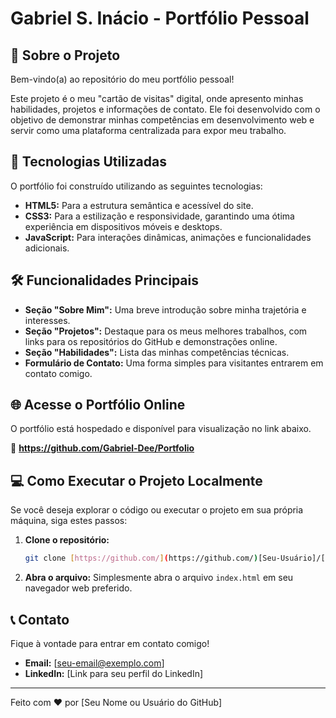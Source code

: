 # Gabriel S. Inácio - Portfólio Pessoal

<!-- ![Banner do Portfólio (Opcional)](https://via.placeholder.com/1000x250.png?text=Meu+Portfólio+Pessoal)-->

## 🌟 Sobre o Projeto

Bem-vindo(a) ao repositório do meu portfólio pessoal!

Este projeto é o meu "cartão de visitas" digital, onde apresento minhas habilidades, projetos e informações de contato. Ele foi desenvolvido com o objetivo de demonstrar minhas competências em desenvolvimento web e servir como uma plataforma centralizada para expor meu trabalho.

## 🚀 Tecnologias Utilizadas

O portfólio foi construído utilizando as seguintes tecnologias:

* **HTML5:** Para a estrutura semântica e acessível do site.
* **CSS3:** Para a estilização e responsividade, garantindo uma ótima experiência em dispositivos móveis e desktops.
* **JavaScript:** Para interações dinâmicas, animações e funcionalidades adicionais.

## 🛠️ Funcionalidades Principais

* **Seção "Sobre Mim":** Uma breve introdução sobre minha trajetória e interesses.
* **Seção "Projetos":** Destaque para os meus melhores trabalhos, com links para os repositórios do GitHub e demonstrações online.
* **Seção "Habilidades":** Lista das minhas competências técnicas.
* **Formulário de Contato:** Uma forma simples para visitantes entrarem em contato comigo.

## 🌐 Acesse o Portfólio Online

O portfólio está hospedado e disponível para visualização no link abaixo.

🔗 **https://github.com/Gabriel-Dee/Portfolio**

## 💻 Como Executar o Projeto Localmente

Se você deseja explorar o código ou executar o projeto em sua própria máquina, siga estes passos:

1.  **Clone o repositório:**
    ```bash
    git clone [https://github.com/](https://github.com/)[Seu-Usuário]/[nome-do-repositorio].git
    ```

2.  **Abra o arquivo:**
    Simplesmente abra o arquivo `index.html` em seu navegador web preferido.

## 📞 Contato

Fique à vontade para entrar em contato comigo!

* **Email:** [seu-email@exemplo.com]
* **LinkedIn:** [Link para seu perfil do LinkedIn]

---

Feito com ❤️ por [Seu Nome ou Usuário do GitHub]
